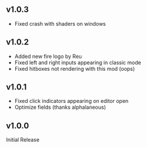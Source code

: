 ﻿
## v1.0.3
- Fixed crash with shaders on windows

## v1.0.2
- Added new fire logo by Reu
- Fixed left and right inputs appearing in classic mode
- Fixed hitboxes not rendering with this mod (oops)

## v1.0.1
- Fixed click indicators appearing on editor open
- Optimize fields (thanks alphalaneous)

## v1.0.0
Initial Release
